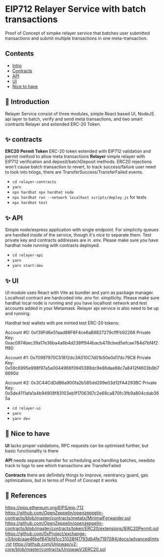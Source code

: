 # EIP712 Relayer Service with batch transactions

Proof of Concept of simpke relayer service that batches user submitted transactions
and submit multiple transactions in one meta-transaction.

## Contents

- [Intro](#bookmark_tabs-introduction)
- [Contracts](#sparkles-contracts)
- [API](#sparkles-API)
- [UI](#sparkles-UI)
- [Nice to have](#see_no_evil-nice-to-have)

## :bookmark_tabs: Introduction

Relayer Service consist of three modules, simple React based UI, NodeJS api layer to batch, verify and send meta transactions, and two smart contracts Relayer and extended ERC-20 Token.

## :sparkles: contracts

**ERC20 Permit Token** ERC-20 token extended with EIP712 validation and permit method to allow meta transactions
**Relayer** simple relayer with EIP712 verification and deposit/batchDeposit methods. ERC20 rejections won't cause batch transaction to revert, to track success/failure user need to look into txlogs, there are TransferSuccess/TransferFailed events.

- `cd relayer-contracts`
- `yarn`
- `npx hardhat npx hardhat node`
- `npx hardhat run --network localhost scripts/deploy.js`
  for tests
- `npx hardhat test`

## :sparkles: API

Simple node/express application with single endpoint. For simplicity queues are handled inside of the service, though it's nice to separate them.
Test private key and contracts addresses are in .env.
Please make sure you have hardhat node running with contracts deployed.

- `cd relayer-api`
- `yarn`
- `yarn start:dev`

## :sparkles: UI

UI module uses React with Vite as bundler and yarn as package manager. Localhost contract are hardcoded into .env for. simpllicity.
Please make sure hardhat local node is running and you have localhost network and test accounts added in your Metamask. Relayer api service is also need to be up and running.

Hardhat test wallets with pre minted test ERC-20 tokens:

Account #0: 0xf39Fd6e51aad88F6F4ce6aB8827279cffFb92266
Private Key: 0xac0974bec39a17e36ba4a6b4d238ff944bacb478cbed5efcae784d7bf4f2ff80

Account #1: 0x70997970C51812dc3A010C7d01b50e0d17dc79C8
Private Key: 0x59c6995e998f97a5a0044966f0945389dc9e86dae88c7a8412f4603b6b78690d

Account #2: 0x3C44CdDdB6a900fa2b585dd299e03d12FA4293BC
Private Key: 0x5de4111afa1a4b94908f83103eb1f1706367c2e68ca870fc3fb9a804cdab365a

- `cd relayer-ui`
- `yarn`
- `yarn dev`

## :see_no_evil: Nice to have

**UI** lacks proper validations, RPC requests can be optimised further, but basic functionality is there

**API** needs separate handler for scheduling and handling batches, needsto track tx logs to see which transactions are TransferFailed

**Contracts** there are definitely things to improve, reentrancy guard, gas optimizations, but in terms of Proof of Concept it works

## :notebook: References

https://eips.ethereum.org/EIPS/eip-712
https://github.com/OpenZeppelin/openzeppelin-contracts/blob/master/contracts/metatx/MinimalForwarder.sol
https://github.com/OpenZeppelin/openzeppelin-contracts/blob/master/contracts/token/ERC20/extensions/IERC20Permit.sol
https://github.com/0xProject/exchange-v3/blob/aae46bef841bfd1cc31028f41793db4fe7197084/docs/advanced/mtx.rst
https://github.com/Uniswap/v2-core/blob/master/contracts/UniswapV2ERC20.sol
